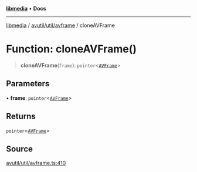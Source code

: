 [**libmedia**](../../../../README.md) • **Docs**

***

[libmedia](../../../../README.md) / [avutil/util/avframe](../README.md) / cloneAVFrame

# Function: cloneAVFrame()

> **cloneAVFrame**(`frame`): `pointer`\<[`AVFrame`](../../../struct/avframe/classes/AVFrame.md)\>

## Parameters

• **frame**: `pointer`\<[`AVFrame`](../../../struct/avframe/classes/AVFrame.md)\>

## Returns

`pointer`\<[`AVFrame`](../../../struct/avframe/classes/AVFrame.md)\>

## Source

[avutil/util/avframe.ts:410](https://github.com/zhaohappy/libmedia/blob/87bf8029d8be58d5035a3f4dc7037c25d1ac371b/src/avutil/util/avframe.ts#L410)
